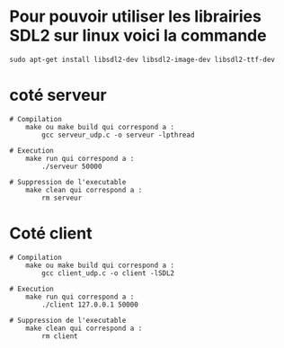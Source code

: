 # Pour pouvoir utiliser les librairies SDL2 sur linux voici la commande 
    sudo apt-get install libsdl2-dev libsdl2-image-dev libsdl2-ttf-dev

# coté serveur 
    # Compilation 
        make ou make build qui correspond a :
            gcc serveur_udp.c -o serveur -lpthread

    # Execution
        make run qui correspond a :
            ./serveur 50000
    
    # Suppression de l'executable
        make clean qui correspond a :
            rm serveur


# Coté client
    # Compilation
        make ou make build qui correspond a :
            gcc client_udp.c -o client -lSDL2

    # Execution
        make run qui correspond a :
            ./client 127.0.0.1 50000

    # Suppression de l'executable
        make clean qui correspond a :
            rm client

